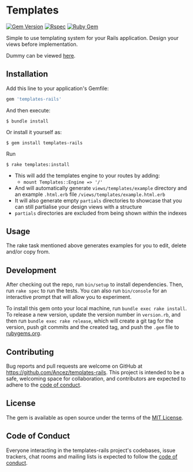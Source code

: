 # Templates
[![Gem Version](http://img.shields.io/gem/v/templates-rails.svg)](https://rubygems.org/gems/templates-rails)
[![Rspec](https://github.com/Ancez/templates-rails/actions/workflows/rspec.yml/badge.svg)](https://github.com/Ancez/templates-rails/actions/workflows/rspec.yml)
[![Ruby Gem](https://github.com/Ancez/templates-rails/actions/workflows/gem-push.yml/badge.svg)](https://rubygems.org/gems/templates-rails)

Simple to use templating system for your Rails application. Design your views before implementation.

Dummy can be viewed [here](https://templates-rails.herokuapp.com/).

## Installation

Add this line to your application's Gemfile:

```ruby
gem 'templates-rails'
```

And then execute:

    $ bundle install

Or install it yourself as:

    $ gem install templates-rails

Run

    $ rake templates:install
- This will add the templates engine to your routes by adding:
  - `mount Templates::Engine => '/'`
- And will automatically generate `views/templates/example` directory and an example `.html.erb` file `/views/templates/example.html.erb`
- It will also generate empty `partials` directories to showcase that you can still partialise your design views with a structure
- `partials` directories are excluded from being shown within the indexes

## Usage

The rake task mentioned above generates examples for you to edit, delete and/or copy from.

## Development

After checking out the repo, run `bin/setup` to install dependencies. Then, run `rake spec` to run the tests. You can also run `bin/console` for an interactive prompt that will allow you to experiment.

To install this gem onto your local machine, run `bundle exec rake install`. To release a new version, update the version number in `version.rb`, and then run `bundle exec rake release`, which will create a git tag for the version, push git commits and the created tag, and push the `.gem` file to [rubygems.org](https://rubygems.org).

## Contributing

Bug reports and pull requests are welcome on GitHub at https://github.com/Ancez/templates-rails. This project is intended to be a safe, welcoming space for collaboration, and contributors are expected to adhere to the [code of conduct](https://github.com/Ancez/templates-rails/blob/master/CODE_OF_CONDUCT.md).

## License

The gem is available as open source under the terms of the [MIT License](https://opensource.org/licenses/MIT).

## Code of Conduct

Everyone interacting in the templates-rails project's codebases, issue trackers, chat rooms and mailing lists is expected to follow the [code of conduct](https://github.com/[USERNAME]/templating/blob/master/CODE_OF_CONDUCT.md).
